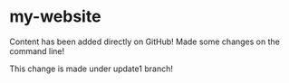 # my-website
Content has been added directly on GitHub!
Made some changes on the command line!

This change is made under update1 branch!